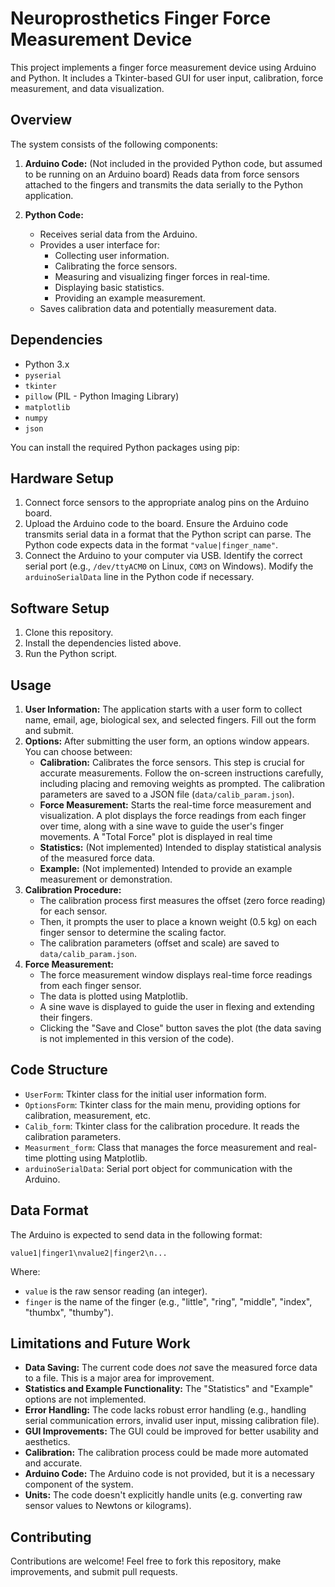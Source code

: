 # Neuroprosthetics Finger Force Measurement Device

This project implements a finger force measurement device using Arduino and Python. It includes a Tkinter-based GUI for user input, calibration, force measurement, and data visualization.

## Overview

The system consists of the following components:

1.  **Arduino Code:** (Not included in the provided Python code, but assumed to be running on an Arduino board) Reads data from force sensors attached to the fingers and transmits the data serially to the Python application.

2.  **Python Code:**
    *   Receives serial data from the Arduino.
    *   Provides a user interface for:
        *   Collecting user information.
        *   Calibrating the force sensors.
        *   Measuring and visualizing finger forces in real-time.
        *   Displaying basic statistics.
        *   Providing an example measurement.
    *   Saves calibration data and potentially measurement data.

## Dependencies

*   Python 3.x
*   `pyserial`
*   `tkinter`
*   `pillow` (PIL - Python Imaging Library)
*   `matplotlib`
*   `numpy`
*   `json`

You can install the required Python packages using pip:


## Hardware Setup

1.  Connect force sensors to the appropriate analog pins on the Arduino board.
2.  Upload the Arduino code to the board.  Ensure the Arduino code transmits serial data in a format that the Python script can parse.  The Python code expects data in the format `"value|finger_name"`.
3.  Connect the Arduino to your computer via USB.  Identify the correct serial port (e.g., `/dev/ttyACM0` on Linux, `COM3` on Windows).  Modify the `arduinoSerialData` line in the Python code if necessary.

## Software Setup

1.  Clone this repository.
2.  Install the dependencies listed above.
3.  Run the Python script.


## Usage

1.  **User Information:**  The application starts with a user form to collect name, email, age, biological sex, and selected fingers. Fill out the form and submit.
2.  **Options:** After submitting the user form, an options window appears. You can choose between:
    *   **Calibration:** Calibrates the force sensors. This step is crucial for accurate measurements. Follow the on-screen instructions carefully, including placing and removing weights as prompted. The calibration parameters are saved to a JSON file (`data/calib_param.json`).
    *   **Force Measurement:** Starts the real-time force measurement and visualization.  A plot displays the force readings from each finger over time, along with a sine wave to guide the user's finger movements.  A "Total Force" plot is displayed in real time
    *   **Statistics:** (Not implemented)  Intended to display statistical analysis of the measured force data.
    *   **Example:** (Not implemented)  Intended to provide an example measurement or demonstration.
3.  **Calibration Procedure:**
    *   The calibration process first measures the offset (zero force reading) for each sensor.
    *   Then, it prompts the user to place a known weight (0.5 kg) on each finger sensor to determine the scaling factor.
    *   The calibration parameters (offset and scale) are saved to `data/calib_param.json`.
4.  **Force Measurement:**
    *   The force measurement window displays real-time force readings from each finger sensor.
    *   The data is plotted using Matplotlib.
    *   A sine wave is displayed to guide the user in flexing and extending their fingers.
    *   Clicking the "Save and Close" button saves the plot (the data saving is not implemented in this version of the code).

## Code Structure

*   `UserForm`:  Tkinter class for the initial user information form.
*   `OptionsForm`: Tkinter class for the main menu, providing options for calibration, measurement, etc.
*   `Calib_form`: Tkinter class for the calibration procedure. It reads the calibration parameters.
*   `Measurment_form`: Class that manages the force measurement and real-time plotting using Matplotlib.
*   `arduinoSerialData`:  Serial port object for communication with the Arduino.

## Data Format

The Arduino is expected to send data in the following format:

`value1|finger1\nvalue2|finger2\n...`

Where:

*   `value` is the raw sensor reading (an integer).
*   `finger` is the name of the finger (e.g., "little", "ring", "middle", "index", "thumbx", "thumby").

## Limitations and Future Work

*   **Data Saving:** The current code does *not* save the measured force data to a file.  This is a major area for improvement.
*   **Statistics and Example Functionality:** The "Statistics" and "Example" options are not implemented.
*   **Error Handling:** The code lacks robust error handling (e.g., handling serial communication errors, invalid user input, missing calibration file).
*   **GUI Improvements:** The GUI could be improved for better usability and aesthetics.
*   **Calibration:** The calibration process could be made more automated and accurate.
*   **Arduino Code:**  The Arduino code is not provided, but it is a necessary component of the system.
*   **Units:**  The code doesn't explicitly handle units (e.g. converting raw sensor values to Newtons or kilograms).

## Contributing

Contributions are welcome!  Feel free to fork this repository, make improvements, and submit pull requests.


